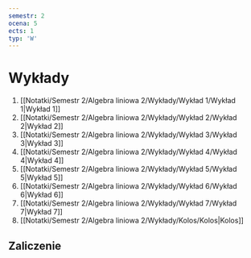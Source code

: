 ```yaml
---
semestr: 2
ocena: 5
ects: 1
typ: 'W'
---
```


# Wykłady
1. [[Notatki/Semestr 2/Algebra liniowa 2/Wykłady/Wykład 1/Wykład 1|Wykład 1]]
2. [[Notatki/Semestr 2/Algebra liniowa 2/Wykłady/Wykład 2/Wykład 2|Wykład 2]]
3. [[Notatki/Semestr 2/Algebra liniowa 2/Wykłady/Wykład 3/Wykład 3|Wykład 3]]
4. [[Notatki/Semestr 2/Algebra liniowa 2/Wykłady/Wykład 4/Wykład 4|Wykład 4]]
5. [[Notatki/Semestr 2/Algebra liniowa 2/Wykłady/Wykład 5/Wykład 5|Wykład 5]]
6. [[Notatki/Semestr 2/Algebra liniowa 2/Wykłady/Wykład 6/Wykład 6|Wykład 6]]
7. [[Notatki/Semestr 2/Algebra liniowa 2/Wykłady/Wykład 7/Wykład 7|Wykład 7]]
8. [[Notatki/Semestr 2/Algebra liniowa 2/Wykłady/Kolos/Kolos|Kolos]]

## Zaliczenie

